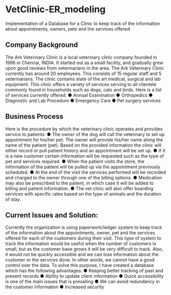 # VetClinic-ER_modeling
Implementation of a Database for a Clinic to keep track of the information about appointments, owners, pets and the services offered

## Company Background
  The Ark Veterinary Clinic is a local veterinary clinic company founded in 1996 in Chennai, INDIA. It started out as a small facility, and gradually grew upon good reviews from veterinarians in the area. The Ark Veterinary Clinic currently has around 20 employees. This consists of 15 regular staff and 5 veterinarians. The clinic contains state of the art medical, surgical and lab equipment. This clinic offers a variety of services serving to all clientele commonly found in households such as dogs, cats and birds. Here is a list of services currently offered:
●	Annual Examination
●	Orthopedics
●	Diagnostic and Lab Procedure
●	Emergency Care
●	Pet surgery services

## Business Process
Here is the procedure by which the veterinary clinic operates and provides service to patients:
●	The owner of the dog will call the veterinary to set up appointment for his/her pet. The owner will provide his/her name along the name of the patient (pet). Based on the provided information the clinic will either record or pull patient history and an appointment will be set up. 
●	If it is a new customer certain information will be requested such as the type of pet and services required.
●	When the patient visits the store, the information of the patient will be pulled up via the appointment previously scheduled. 
●	At the end of the visit the services performed will be recorded and charged to the owner through one of the billing options. 
●	Medication may also be prescribed to the patient, in which case it will be added to billing and patient information.
●	The vet clinic will also offer boarding services with specific rates based on the type of animals and the duration of stay.

## Current Issues and Solution:
  Currently the organization is using paperwork/ledger system to keep track of the information about the appointments, owner, pet and the services offered for each of the customers during their visit. This type of system to track the information would be useful when the number of customers is small, but as the customer base grows it will be very difficult to track. Also, it would not be quickly accessible and we can lose information about the customer or the services done. In other words, we cannot have a good control over the data. To solve this purpose, I have created a database which has the following advantages:
  ●	Keeping better tracking of past and present records
  ●	Ability to update client information
  ●	Quick accessibility is one of the main issues that is prevailing
  ●	We can avoid redundancy in the customer information
  ●	Increased security
